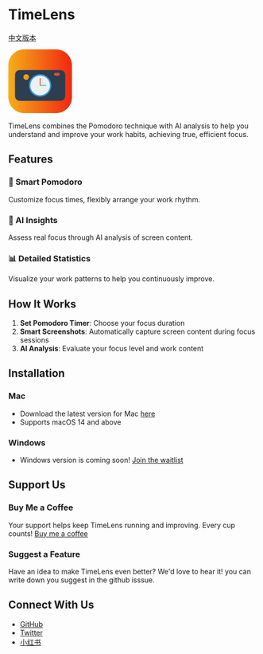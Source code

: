 # TimeLens

[中文版本](README_ZH.md)


<img src="./timelens.png" alt="TimeLens Logo" width="128"/>

TimeLens combines the Pomodoro technique with AI analysis to help you understand and improve your work habits, achieving true, efficient focus.

## Features

### 🍅 Smart Pomodoro
Customize focus times, flexibly arrange your work rhythm.

### 🤖 AI Insights
Assess real focus through AI analysis of screen content.

### 📊 Detailed Statistics
Visualize your work patterns to help you continuously improve.

## How It Works

1. **Set Pomodoro Timer**: Choose your focus duration
2. **Smart Screenshots**: Automatically capture screen content during focus sessions
3. **AI Analysis**: Evaluate your focus level and work content

## Installation

### Mac
- Download the latest version for Mac [here](https://timelens.suinian.ai/)
- Supports macOS 14 and above

### Windows
- Windows version is coming soon! [Join the waitlist](#windows-waitlist)

## Support Us

### Buy Me a Coffee
Your support helps keep TimeLens running and improving. Every cup counts! [Buy me a coffee](https://buy.stripe.com/28o6oq1xz4AXeY04gi)

### Suggest a Feature
Have an idea to make TimeLens even better? We'd love to hear it! you can write down you suggest in the github isssue.

## Connect With Us

- [GitHub](https://github.com/suinian-ai/timelens)
- [Twitter](https://x.com/suinianai)
- [小红书](https://www.xiaohongshu.com/user/profile/62528d730000000010007c9e)

